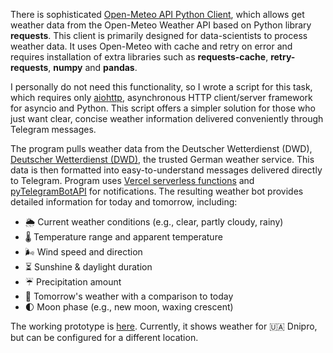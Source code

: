 There is sophisticated [Open-Meteo API Python Client](https://pypi.org/project/openmeteo-requests/), which allows get weather data from the Open-Meteo Weather API based on Python library **requests**. This client is primarily designed for data-scientists to process weather data. It uses Open-Meteo with cache and retry on error and requires installation of extra libraries such as **requests-cache**, **retry-requests**, **numpy** and **pandas**.

I personally do not need this functionality, so I wrote a script for this task, which requires only [aiohttp](https://pypi.org/project/aiohttp/), asynchronous HTTP client/server framework for asyncio and Python. This script offers a simpler solution for those who just want clear, concise weather information delivered conveniently through Telegram messages.

The program pulls weather data from the Deutscher Wetterdienst (DWD), [Deutscher Wetterdienst (DWD)](https://www.dwd.de), the trusted German weather service. This data is then formatted into easy-to-understand messages delivered directly to Telegram. Program uses [Vercel serverless functions](https://vercel.com/docs/functions/runtimes/python) and [pyTelegramBotAPI](https://pypi.org/project/pyTelegramBotAPI/) for notifications. The resulting weather bot provides detailed information for today and tomorrow, including:

- 🌦️ Current weather conditions (e.g., clear, partly cloudy, rainy)
- 🌡️ Temperature range and apparent temperature
- 🌬️ Wind speed and direction
- ⏳ Sunshine & daylight duration
- ☔ Precipitation amount
- 📆 Tomorrow's weather with a comparison to today
- 🌓 Moon phase (e.g., new moon, waxing crescent)

The working prototype is [here](https://t.me/slw287r_bot). Currently, it shows weather for 🇺🇦 Dnipro, but can be configured for a different location.
